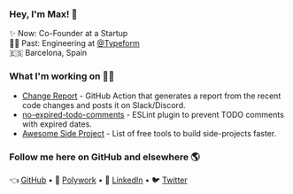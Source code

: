 ### Hey, I'm Max! 👋

✨ Now: Co-Founder at a Startup <br>
👨‍💻 Past: Engineering at [@Typeform](https://github.com/Typeform/) <br>
🇪🇸 Barcelona, Spain <br>

### What I'm working on 👨‍💻

* [Change Report](https://github.com/maxprilutskiy/change-report) - GitHub Action that generates a report from the recent code changes and posts it on Slack/Discord.
* [no-expired-todo-comments](https://github.com/maxprilutskiy/eslint-plugin-no-expired-todo-comments) - ESLint plugin to prevent TODO comments with expired dates.
* [Awesome Side Project](https://github.com/maxprilutskiy/awesome-side-project) - List of free tools to build side-projects faster.


### Follow me here on GitHub and elsewhere 🌎

👈 [GitHub](https://github.com/maxprilutskiy) • 
🤝 [Polywork](https://www.polywork.com/maxprilutskiy) •
💼 [LinkedIn](https://www.linkedin.com/mynetwork/discovery-see-all/?usecase=PEOPLE_FOLLOWS&followMember=maxprilutskiy) •
🐦 [Twitter](https://twitter.com/intent/follow?original_referer=https%3A%2F%2Fgithub.com&screen_name=MaxPrilutskiy)

